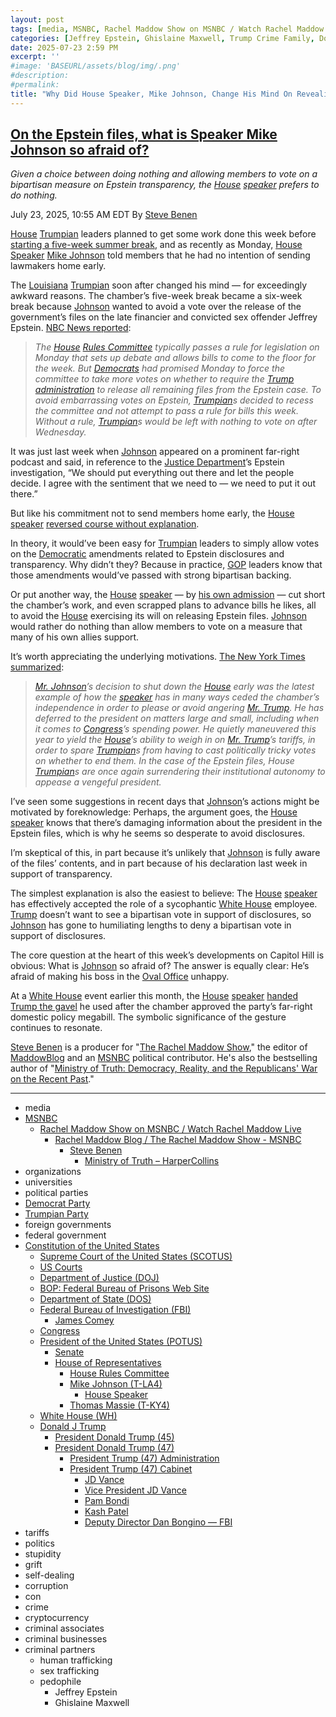 ```yaml
---
layout: post
tags: [media, MSNBC, Rachel Maddow Show on MSNBC / Watch Rachel Maddow Live, Rachel Maddow Blog / The Rachel Maddow Show - MSNBC, Steve Benen, Ministry of Truth – HarperCollins, organizations, universities, political parties, Democrat Party, Trumpian Party, foreign governments, federal government, Constitution of the United States, Supreme Court of the United States (SCOTUS), US Courts, Department of Justice (DOJ), BOP –  Federal Bureau of Prisons Web Site, Department of State (DOS), Federal Bureau of Investigation (FBI), James Comey, Congress, President of the United States (POTUS), Senate, House of Representatives, House Rules Committee, Mike Johnson (T-LA4), House Speaker, Thomas Massie (T-KY4), White House (WH), Donald J Trump, President Donald Trump (45), President Donald Trump (47), President Trump (47) Administration, President Trump (47) Cabinet, JD Vance, Vice President JD Vance, Pam Bondi, Kash Patel, Deputy Director Dan Bongino — FBI, tariffs, politics, stupidity, grift, self-dealing, corruption, con, crime, cryptocurrency, criminal associates, criminal businesses, criminal partners, human trafficking, sex trafficking, pedophile, Jeffrey Epstein, Ghislaine Maxwell]
categories: [Jeffrey Epstein, Ghislaine Maxwell, Trump Crime Family, Donald Trump]
date: 2025-07-23 2:59 PM
excerpt: ''
#image: 'BASEURL/assets/blog/img/.png'
#description:
#permalink:
title: "Why Did House Speaker, Mike Johnson, Change His Mind On Revealing the Epstein Files? What's He Afraid Of?"
---
```



## [On the Epstein files, what is Speaker Mike Johnson so afraid of?](https://www.msnbc.com/rachel-maddow-show/maddowblog/epstein-files-speaker-mike-johnson-afraid-rcna220490)

*Given a choice between doing nothing and allowing members to vote on a bipartisan measure on Epstein transparency, the [House](https://www.house.gov/) [speaker](https://mikejohnson.house.gov/) prefers to do nothing.*

July 23, 2025, 10:55 AM EDT
By [Steve Benen](https://www.msnbc.com/author/steve-benen-ncpn433601)

[House](https://www.house.gov/) [Trumpian](https://www.gop.com/) leaders planned to get some work done this week before [starting a five-week summer break](https://www.msnbc.com/opinion/msnbc-opinion/epstein-files-trump-house-mike-johnson-rcna220266), and as recently as Monday, [House](https://www.house.gov/) [Speaker](https://mikejohnson.house.gov/) [Mike Johnson](https://mikejohnson.house.gov/) told members that he had no intention of sending lawmakers home early.

The [Louisiana](https://www.louisiana.gov/) [Trumpian](https://www.gop.com/) soon after changed his mind — for exceedingly awkward reasons. The chamber’s five-week break became a six-week break because [Johnson](https://mikejohnson.house.gov/) wanted to avoid a vote over the release of the government’s files on the late financier and convicted sex offender Jeffrey Epstein. [NBC News reported](https://www.nbcnews.com/politics/congress/house-cancels-votes-fight-jeffrey-epstein-files-rcna220238):

> *The [House](https://www.house.gov/) [Rules Committee](https://rules.house.gov/) typically passes a rule for legislation on Monday that sets up debate and allows bills to come to the floor for the week. But [Democrats](https://www.democrats.org/) had promised Monday to force the committee to take more votes on whether to require the [Trump](https://www.donaldjtrump.com/) [administration](https://www.whitehouse.gov/administration/) to release all remaining files from the Epstein case. To avoid embarrassing votes on Epstein, [Trumpian](https://www.gop.com/)s decided to recess the committee and not attempt to pass a rule for bills this week. Without a rule, [Trumpian](https://www.gop.com/)s would be left with nothing to vote on after Wednesday.*

It was just last week when [Johnson](https://mikejohnson.house.gov/) appeared on a prominent far-right podcast and said, in reference to the [Justice Department](https://www.justice.gov/)’s Epstein investigation, “We should put everything out there and let the people decide. I agree with the sentiment that we need to — we need to put it out there.”

But like his commitment not to send members home early, the [House](https://www.house.gov/) [speaker](https://mikejohnson.house.gov/) [reversed course without explanation](https://www.msnbc.com/rachel-maddow-show/maddowblog/speaker-johnson-reverses-course-epstein-transparency-realigns-trump-rcna220197).

In theory, it would’ve been easy for [Trumpian](https://www.gop.com/) leaders to simply allow votes on the [Democratic](https://www.democrats.org/) amendments related to Epstein disclosures and transparency. Why didn’t they? Because in practice, [GOP](https://www.gop.com/) leaders know that those amendments would’ve passed with strong bipartisan backing.

Or put another way, the [House](https://www.house.gov/) [speaker](https://mikejohnson.house.gov/) — by [his own admission](https://www.politico.com/live-updates/2025/07/23/congress/johnson-epstein-files-maxwell-comer-massie-democrats-00469083) — cut short the chamber’s work, and even scrapped plans to advance bills he likes, all to avoid the [House](https://www.house.gov/) exercising its will on releasing Epstein files. [Johnson](https://mikejohnson.house.gov/) would rather do nothing than allow members to vote on a measure that many of his own allies support.

It’s worth appreciating the underlying motivations. [The New York Times summarized](https://www.nytimes.com/2025/07/22/us/politics/mike-johnson-ends-house-session-epstein-vote.html):

> *[Mr. Johnson](https://mikejohnson.house.gov/)’s decision to shut down the [House](https://www.house.gov/) early was the latest example of how the [speaker](https://www.speaker.gov/) has in many ways ceded the chamber’s independence in order to please or avoid angering [Mr. Trump](https://www.donaldjtrump.com/). He has deferred to the president on matters large and small, including when it comes to [Congress](https://www.democrats.org/)’s spending power. He quietly maneuvered this year to yield the [House](https://www.house.gov/)’s ability to weigh in on [Mr. Trump](https://www.donaldjtrump.com/)’s tariffs, in order to spare [Trumpian](https://www.gop.com/)s from having to cast politically tricky votes on whether to end them. In the case of the Epstein files, House [Trumpian](https://www.gop.com/)s are once again surrendering their institutional autonomy to appease a vengeful president.*

I’ve seen some suggestions in recent days that [Johnson](https://mikejohnson.house.gov/)’s actions might be motivated by foreknowledge: Perhaps, the argument goes, the [House](https://www.house.gov/) [speaker](https://mikejohnson.house.gov/) knows that there’s damaging information about the president in the Epstein files, which is why he seems so desperate to avoid disclosures.

I’m skeptical of this, in part because it’s unlikely that [Johnson](https://mikejohnson.house.gov/) is fully aware of the files’ contents, and in part because of his declaration last week in support of transparency.

The simplest explanation is also the easiest to believe: The [House](https://www.house.gov/) [speaker](https://mikejohnson.house.gov/) has effectively accepted the role of a sycophantic [White House](https://www.whitehouse.gov/) employee. [Trump](https://www.donaldjtrump.com/) doesn’t want to see a bipartisan vote in support of disclosures, so [Johnson](https://mikejohnson.house.gov/) has gone to humiliating lengths to deny a bipartisan vote in support of disclosures.

The core question at the heart of this week’s developments on Capitol Hill is obvious: What is [Johnson](https://mikejohnson.house.gov/) so afraid of? The answer is equally clear: He’s afraid of making his boss in the [Oval Office](https://www.whitehouse.gov/) unhappy.

At a [White House](https://www.whitehouse.gov/) event earlier this month, the [House](https://www.house.gov/) [speaker](https://mikejohnson.house.gov/) [handed Trump the gavel](https://www.msnbc.com/rachel-maddow-show/maddowblog/speaker-mike-johnsons-july-4-gift-trump-reflected-presidents-growing-p-rcna217293) he used after the chamber approved the party’s far-right domestic policy megabill. The symbolic significance of the gesture continues to resonate.

[Steve Benen](https://www.msnbc.com/author/steve-benen-ncpn433601) is a producer for "[The Rachel Maddow Show](https://www.msnbc.com/rachel-maddow-show)," the editor of [MaddowBlog](https://www.msnbc.com/maddowblog) and an [MSNBC](https://www.msnbc.com/) political contributor. He's also the bestselling author of "[Ministry of Truth: Democracy, Reality, and the Republicans' War on the Recent Past](https://www.harpercollins.com/products/ministry-of-truth-steve-benen)."

----
- media
- [MSNBC](https://www.msnbc.com/)
    - [Rachel Maddow Show on MSNBC / Watch Rachel Maddow Live](https://www.msnbc.com/rachel-maddow-show)
        - [Rachel Maddow Blog / The Rachel Maddow Show - MSNBC](https://www.msnbc.com/maddowblog)
            - [Steve Benen](https://www.msnbc.com/author/steve-benen-ncpn433601)
                - [Ministry of Truth – HarperCollins](https://www.harpercollins.com/products/ministry-of-truth-steve-benen)
- organizations 
- universities 
- political parties
- [Democrat Party](https://www.democrats.org/)
- [Trumpian Party](https://www.gop.com/)
- foreign governments
- federal government 
- [Constitution of the United States](https://constitution.congress.gov/)
    - [Supreme Court of the United States (SCOTUS)](https://www.supremecourt.gov/)
    - [US Courts](https://www.uscourts.gov/)
    - [Department of Justice (DOJ)](https://www.justice.gov/)
    - [BOP: Federal Bureau of Prisons Web Site](https://www.bop.gov/)
   - [Department of State (DOS)](https://www.state.gov/)
    - [Federal Bureau of Investigation (FBI)](https://www.fbi.gov/)
        - [James Comey](https://www.fbi.gov/history/directors/james-b-comey)
    - [Congress](https://www.congress.gov/)
    - [President of the United States (POTUS)](https://www.whitehouse.gov/)
        - [Senate](https://www.senate.gov/)
        - [House of Representatives](https://www.house.gov/)
            - [House Rules Committee](https://rules.house.gov/)
            - [Mike Johnson (T-LA4)](https://mikejohnson.house.gov/)
                - [House Speaker](https://www.speaker.gov/) 
            - [Thomas Massie (T-KY4)](https://massie.house.gov/)
    - [White House (WH)](https://www.whitehouse.gov/)
    - [Donald J Trump](https://www.donaldjtrump.com/)
        - [President Donald Trump (45)](https://trumpwhitehouse.archives.gov/)
        - [President Donald Trump (47)](https://www.whitehouse.gov/administration/donald-j-trump/)
            - [President Trump (47) Administration](https://www.whitehouse.gov/administration/)
            - [President Trump (47) Cabinet](https://www.whitehouse.gov/administration/the-cabinet/)
                - [JD Vance](https://www.linkedin.com/in/jd-vance-770a9047/)
                - [Vice President JD Vance](https://www.whitehouse.gov/administration/jd-vance/)
                - [Pam Bondi](https://www.justice.gov/ag/staff-profile/meet-attorney-general)
                - [Kash Patel](https://www.fbi.gov/about/leadership-and-structure/director-patel)
                - [Deputy Director Dan Bongino — FBI](https://www.fbi.gov/about/leadership-and-structure/deputy-director-dan-bongino)
- tariffs
- politics
- stupidity
- grift
- self-dealing
- corruption
- con
- crime
- cryptocurrency 
- criminal associates
- criminal businesses
- criminal partners
    - human trafficking 
    - sex trafficking 
    - pedophile 
        - Jeffrey Epstein 
        - Ghislaine Maxwell
 
